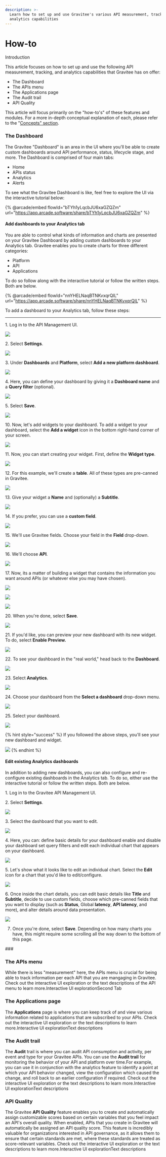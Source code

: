 ```yaml
---
description: >-
  Learn how to set up and use Gravitee's various API measurement, tracking, and
  analytics capabilities
---
```


# How-to

Introduction

This article focuses on how to set up and use the following API measurement, tracking, and analytics capabilities that Gravitee has on offer:

* The Dashboard
* The APIs menu
* The Applications page
* The Audit trail
* API Quality

This article will focus primarily on the "how-to's" of these features and modules. For a more in-depth conceptual explanation of each, please refer to the "[Concepts" section](concepts.md).

### The Dashboard <a href="#the-dashboard" id="the-dashboard"></a>

The Gravitee "Dashboard" is an area in the UI where you'll be able to create custom dashboards around API performance, status, lifecycle stage, and more. The Dashboard is comprised of four main tabs:

* Home
* APIs status
* Analytics
* Alerts

To see what the Gravitee Dashboard is like, feel free to explore the UI via the interactive tutorial below:

{% @arcade/embed flowId="bTYh1yLqcbJU6xaGZQZm" url="https://app.arcade.software/share/bTYh1yLqcbJU6xaGZQZm" %}

#### Add dashboards to your Analytics tab

You are able to control what kinds of information and charts are presented on your Gravitee Dashboard by adding custom dashboards to your Analytics tab. Gravitee enables you to create charts for three different categories:

* Platform
* API
* Applications

To do so follow along with the interactive tutorial or follow the written steps. Both are below.

{% @arcade/embed flowId="nnYHELNaqBTNKvxqrQIL" url="https://app.arcade.software/share/nnYHELNaqBTNKvxqrQIL" %}

To add a dashboard to your Analytics tab, follow these steps:

***

1\. Log in to the API Management UI.

![](https://dubble-prod-01.s3.amazonaws.com/assets/5342ad4f-9b3f-4b92-a96b-5f4185f39799.png?0)

2\. Select **Settings**.

![](https://d3q7ie80jbiqey.cloudfront.net/media/image/zoom/cd439d7c-fc9e-497b-bd7b-56a161e9b08e/1.5/3.7037037037037/45.768833849329?0)

3\. Under **Dashboards** and **Platform**, select **Add a new platform dashboard**.

![](https://d3q7ie80jbiqey.cloudfront.net/media/image/zoom/0fe33cbd-132a-43dc-9dfe-4696d7b9e491/1/31.655092592593/65.644349845201?0)

4\. Here, you can define your dashboard by giving it a **Dashboard name** and a **Query filter** (optional).

![](https://d3q7ie80jbiqey.cloudfront.net/media/image/zoom/9a55d067-1636-423a-8c90-01e4ed7798cf/1.3104163767772/58.925826461227/29.411764705882?0)

5\. Select **Save**.

![](https://d3q7ie80jbiqey.cloudfront.net/media/image/zoom/8d25bf16-8576-4b1a-b471-b3fbdca61011/1.0539568345324/63.483796296296/37.564499484004?0)

10\. Now, let's add widgets to your dashboard. To add a widget to your dashboard, select the **Add a widget** icon in the bottom right-hand corner of your screen.

![](https://d3q7ie80jbiqey.cloudfront.net/media/image/zoom/a8d61d4c-92a2-4e39-b0f7-b7bc04e6a0c3/1/98.37962962963/97.316821465428?0)

11\. Now, you can start creating your widget. First, define the **Widget type**.

![](https://d3q7ie80jbiqey.cloudfront.net/media/image/zoom/b24f5738-4f80-4263-98fc-9aad26952f8c/1/43.036114728009/73.684210526316?0)

12\. For this example, we'll create a **table**. All of these types are pre-canned in Gravitee.

![](https://d3q7ie80jbiqey.cloudfront.net/media/image/zoom/ea8fc30d-a0a5-4078-9ede-73b2a7766c33/1/43.036114728009/74.716202270382?0)

13\. Give your widget a **Name** and (optionally) a **Subtitle**.

![](https://d3q7ie80jbiqey.cloudfront.net/media/image/zoom/1c18009a-c477-448e-8794-c37a5f85d4a3/1/33.796296296296/53.973168214654?0)

14\. If you prefer, you can use a **custom field**.

![](https://d3q7ie80jbiqey.cloudfront.net/media/image/zoom/d3ba85e8-2121-4e8d-b1e4-37bc3ab96f8d/2.5/33.796296296296/59.029927760578?0)

15\. We'll use Gravitee fields. Choose your field in the **Field** drop-down.

![](https://d3q7ie80jbiqey.cloudfront.net/media/image/zoom/ab2417d3-0c33-4bc8-890f-afa9b281f043/2.5/37.5/68.111455108359?0)

16\. We'll choose **API**.

![](https://d3q7ie80jbiqey.cloudfront.net/media/image/zoom/7d151601-e908-4045-9d8d-ed5911d240af/2.5/32.87037037037/69.865841073271?0)

17\. Now, its a matter of building a widget that contains the information you want around APIs (or whatever else you may have chosen).

![](https://d3q7ie80jbiqey.cloudfront.net/media/image/zoom/110aefe7-5e9d-4d60-95c8-4d0991a27278/2.5/37.5/73.168214654283?0)

![](https://d3q7ie80jbiqey.cloudfront.net/media/image/zoom/f099468d-bfa2-4755-9bcd-40996a5676da/2.5/32.87037037037/74.922600619195?0)

![](https://d3q7ie80jbiqey.cloudfront.net/media/image/zoom/483deed1-149f-418c-8200-5d538876dc39/2.5/33.796296296296/78.328173374613?0)

20\. When you're done, select **Save**.

![](https://d3q7ie80jbiqey.cloudfront.net/media/image/zoom/7bf6935f-693d-41ea-a7e8-469ab35bf518/2.5/31.655092592593/87.616099071207?0)

21\. If you'd like, you can preview your new dashboard with its new widget. To do, select **Enable Preview.**

![](https://d3q7ie80jbiqey.cloudfront.net/media/image/zoom/84178b56-8501-419b-bd91-9644f9283ec4/1/97.164351851852/37.358101135191?0)

22\. To see your dashboard in the "real world," head back to the **Dashboard**.

![](https://d3q7ie80jbiqey.cloudfront.net/media/image/zoom/c6e6f633-038d-49f0-90a1-3ef8e57bc6ac/2.5/0.92592592592593/16.047471620227?0)

23\. Select **Analytics**.

![](https://d3q7ie80jbiqey.cloudfront.net/media/image/zoom/0197030d-2b58-4264-a7e8-1e6d0aa4dd58/1.5/65.740740740741/9.5975232198142?0)

24\. Choose your dashboard from the **Select a dashboard** drop-down menu.

![](https://d3q7ie80jbiqey.cloudfront.net/media/image/zoom/8b3a1f39-0f38-44ba-99df-c5b99bd7e3bf/2.5/96.064814814815/19.401444788442?0)

25\. Select your dashboard.

![](https://d3q7ie80jbiqey.cloudfront.net/media/image/zoom/d62cf172-5b1d-4989-9299-3c6a550bf033/2.5/95.017722800926/41.176470588235?0)

{% hint style="success" %}
If you followed the above steps, you'll see your new dashboard and widget.

![](<../../.gitbook/assets/image (1).png>)
{% endhint %}

#### Edit existing Analytics dashboards

In addition to adding new dashboards, you can also configure and re-configure existing dashboards in the Analytics tab. To do so, either use the interactive tutorial or follow the written steps. Both are below.



1\. Log in to the Gravitee API Management UI.

2\. Select **Settings**.

![](https://d3q7ie80jbiqey.cloudfront.net/media/image/zoom/0b4676ec-859b-4f97-ac47-9d6b3eaeb8ba/1.5/3.7037037037037/45.768833849329?0)

3\. Select the dashboard that you want to edit.

![](https://d3q7ie80jbiqey.cloudfront.net/media/image/zoom/01712ed7-1978-44f9-aa16-67997e75638b/1/31.886574074074/56.384642672859?0)

4\. Here, you can: define basic details for your dashboard enable and disable your dashboard set query filters and edit each individual chart that appears on your dashboard.

![](https://d3q7ie80jbiqey.cloudfront.net/media/image/zoom/9114c854-958a-4b4c-adce-620f521bc76d/1/88.916467737269/29.721362229102?0)

5\. Let's show what it looks like to edit an individual chart. Select the **Edit** icon for a chart that you'd like to edit/configure.

![](https://d3q7ie80jbiqey.cloudfront.net/media/image/zoom/dc935880-feb6-49db-ba80-2e313a37a4c6/1/49.989981121487/52.012383900929?0)

6\. Once inside the chart details, you can edit basic details like **Title** and **Subtitle**, decide to use custom fields, choose which pre-canned fields that you want to display (such as **Status**, Global **latency**, **API latency**, and more), and alter details around data presentation.

![](https://d3q7ie80jbiqey.cloudfront.net/media/image/zoom/37671ced-2937-4906-bb49-b18ba90527b7/2/41.765676336619/74.354274681779?0)

7. Once you're done, select **Save**. Depending on how many charts you have, this might require some scrolling all the way down to the bottom of this page.

\###

### The APIs menu <a href="#the-apis-menu" id="the-apis-menu"></a>

While there is less "measurement" here, the APIs menu is crucial for being able to track information per each API that you are mangaging in Gravitee. Check out the interactive UI exploration or the text descriptions of the API menu to learn more.Interactive UI explorationSecond Tab

### The Applications page <a href="#the-applications-page" id="the-applications-page"></a>

The **Applications** page is where you can keep track of and view various information related to applications that are subscribed to your APIs. Check out the interactive UI exploration or the text descriptions to learn more.Interactive UI explorationText descriptions

### The Audit trail <a href="#the-audit-trail" id="the-audit-trail"></a>

The **Audit** trail is where you can audit API consumption and activity, per event and type for your Gravitee APIs. You can use the **Audit trail** for monitoring the behavior of your API and platform over time.For example, you can use it in conjunction with the analytics feature to identify a point at which your API behavior changed, view the configuration which caused the change, and roll back to an earlier configuration if required. Check out the interactive UI exploration or the text descriptions to learn more.Interactive UI explorationText descriptions

### API Quality <a href="#api-quality" id="api-quality"></a>

The Gravitee **API Quality** feature enables you to create and automatically assign customizable scores based on certain variables that you feel impact an API's overall quality. When enabled, APIs that you create in Gravitee will automatically be assigned an API quality score. This feature is incredibly valuable for organizations interested in API governance, as it allows them to ensure that certain standards are met, where these standards are treated as score-relevant variables. Check out the interactive UI exploration or the text descriptions to learn more.Interactive UI explorationText descriptions
